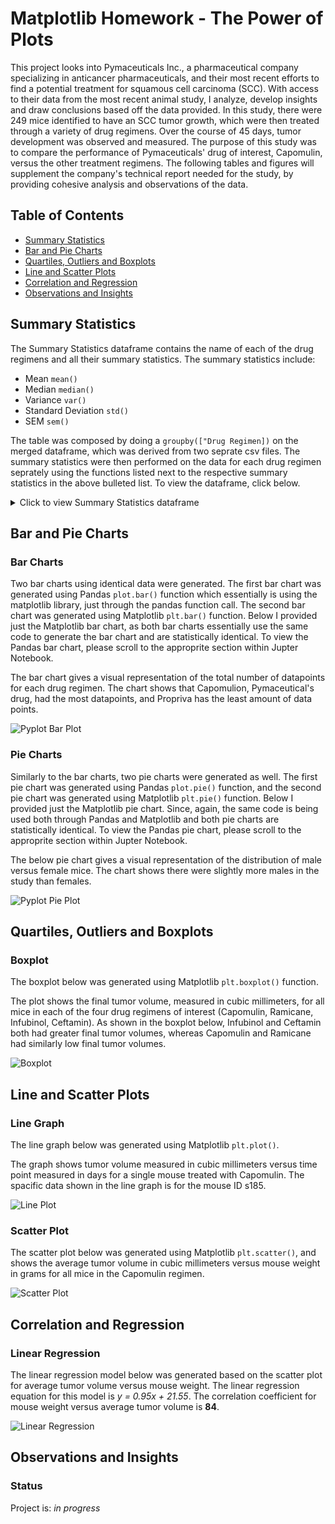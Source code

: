 # Matplotlib Homework - The Power of Plots 

This project looks into Pymaceuticals Inc., a pharmaceutical company specializing in anticancer pharmaceuticals, and their most recent efforts to find a potential treatment for squamous cell carcinoma (SCC). With access to their data from the most recent animal study, I analyze, develop insights and draw conclusions based off the data provided. In this study, there were 249 mice identified to have an SCC tumor growth, which were then treated through a variety of drug regimens. Over the course of 45 days, tumor development was observed and measured. The purpose of this study was to compare the performance of Pymaceuticals' drug of interest, Capomulin, versus the other treatment regimens. The following tables and figures will supplement the company's technical report needed for the study, by providing cohesive analysis and observations of the data.

## Table of Contents ##
* [Summary Statistics](#summary-statistics)
* [Bar and Pie Charts](#bar-and-pie-charts)
* [Quartiles, Outliers and Boxplots](#quartiles-outliers-and-boxplots)
* [Line and Scatter Plots](#line-and-scatter-plots)
* [Correlation and Regression](#correlation-and-regression)
* [Observations and Insights](#observations-and-insights)
  
## Summary Statistics ##

The Summary Statistics dataframe contains the name of each of the drug regimens and all their summary statistics. The summary statistics include: 
* Mean `mean()`
* Median `median()`
* Variance `var()`
* Standard Deviation `std()`
* SEM `sem()`

The table was composed by doing a `groupby(["Drug Regimen])` on the merged dataframe, which was derived from two seprate csv files. The summary statistics were then performed on the data for each drug regimen seprately using the functions listed next to the respective summary statistics in the above bulleted list. To view the dataframe, click below. 

<details>
  <summary>Click to view Summary Statistics dataframe</summary>
  ![Summary Statistics](https://github.com/cveras33/matplotlib-challenge/blob/main/Pymaceuticals/Images/summary_statistics.png) 
</details>

## Bar and Pie Charts ##

### Bar Charts ### 
Two bar charts using identical data were generated. The first bar chart was generated using Pandas `plot.bar()` function which essentially is using the matplotlib library, just through the pandas function call. The second bar chart was generated using Matplotlib `plt.bar()` function. Below I provided just the Matplotlib bar chart, as both bar charts essentially use the same code to generate the bar chart and are statistically identical. To view the Pandas bar chart, please scroll to the approprite section within Jupter Notebook. 

The bar chart gives a visual representation of the total number of datapoints for each drug regimen. The chart shows that Capomulion, Pymaceutical's drug, had the most datapoints, and Propriva has the least amount of data points. 

![Pyplot Bar Plot](https://github.com/cveras33/matplotlib-challenge/blob/main/Pymaceuticals/Images/plt_bar_plot.png) 

### Pie Charts ### 

Similarly to the bar charts, two pie charts were generated as well. The first pie chart was generated using Pandas `plot.pie()` function, and the second pie chart was generated using Matplotlib `plt.pie()` function. Below I provided just the Matplotlib pie chart. Since, again, the same code is being used both through Pandas and Matplotlib and both pie charts are statistically identical. To view the Pandas pie chart, please scroll to the approprite section within Jupter Notebook. 

The below pie chart gives a visual representation of the distribution of male versus female mice. The chart shows there were slightly more males in the study than females. 

![Pyplot Pie Plot](https://github.com/cveras33/matplotlib-challenge/blob/main/Pymaceuticals/Images/plt_pie_plot.png)

## Quartiles, Outliers and Boxplots ##

### Boxplot ###

The boxplot below was generated using Matplotlib `plt.boxplot()` function.  

The plot shows the final tumor volume, measured in cubic millimeters, for all mice in each of the four drug regimens of interest (Capomulin, Ramicane, Infubinol, Ceftamin). As shown in the boxplot below, Infubinol and Ceftamin both had greater final tumor volumes, whereas Capomulin and Ramicane had similarly low final tumor volumes. 

![Boxplot](https://github.com/cveras33/matplotlib-challenge/blob/main/Pymaceuticals/Images/plt_box_plot.png)

## Line and Scatter Plots ##

### Line Graph ### 

The line graph below was generated using Matplotlib `plt.plot()`. 

The graph shows tumor volume measured in cubic millimeters versus time point measured in days for a single mouse treated with Capomulin. The spacific data shown in the line graph is for the mouse ID s185. 

![Line Plot](https://github.com/cveras33/matplotlib-challenge/blob/main/Pymaceuticals/Images/line_plot.png)

### Scatter Plot ### 

The scatter plot below was generated using Matplotlib `plt.scatter()`, and shows the average tumor volume in cubic millimeters versus mouse weight in grams for all mice in the Capomulin regimen. 

![Scatter Plot](https://github.com/cveras33/matplotlib-challenge/blob/main/Pymaceuticals/Images/scatter_plot.png)

## Correlation and Regression ##

### Linear Regression ###

The linear regression model below was generated based on the scatter plot for average tumor volume versus mouse weight. The linear regression equation for this model is *y = 0.95x + 21.55*. The correlation coefficient for mouse weight versus average tumor volume is **84**. 

![Linear Regression](https://github.com/cveras33/matplotlib-challenge/blob/main/Pymaceuticals/Images/linear_regression.png)
 
## Observations and Insights ##

### Status ###

Project is: *in progress*
